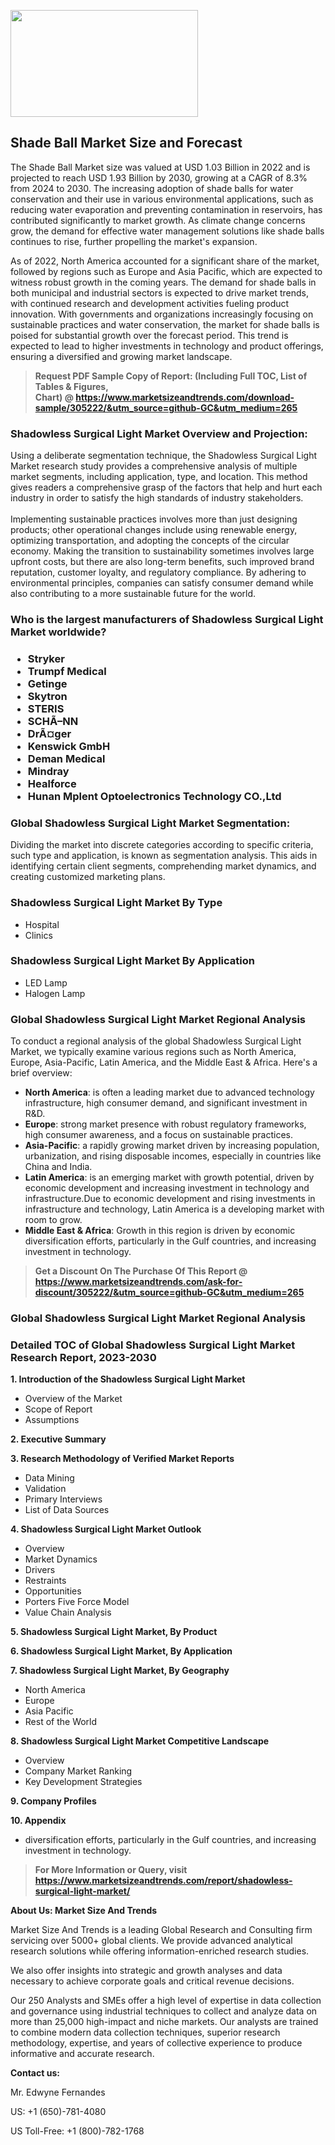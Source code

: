 <p><img class="alignnone size-medium wp-image-20088" src="https://ffe5etoiles.com/wp-content/uploads/2024/12/MST1-300x171.png" alt="" width="300" height="171" /></p><h2>Shade Ball Market Size and Forecast</h2><p>The Shade Ball Market size was valued at USD 1.03 Billion in 2022 and is projected to reach USD 1.93 Billion by 2030, growing at a CAGR of 8.3% from 2024 to 2030. The increasing adoption of shade balls for water conservation and their use in various environmental applications, such as reducing water evaporation and preventing contamination in reservoirs, has contributed significantly to market growth. As climate change concerns grow, the demand for effective water management solutions like shade balls continues to rise, further propelling the market's expansion.</p><p>As of 2022, North America accounted for a significant share of the market, followed by regions such as Europe and Asia Pacific, which are expected to witness robust growth in the coming years. The demand for shade balls in both municipal and industrial sectors is expected to drive market trends, with continued research and development activities fueling product innovation. With governments and organizations increasingly focusing on sustainable practices and water conservation, the market for shade balls is poised for substantial growth over the forecast period. This trend is expected to lead to higher investments in technology and product offerings, ensuring a diversified and growing market landscape.</p></p><blockquote id="" class=""><strong>Request PDF Sample Copy of Report: (Including Full TOC, List of Tables &amp; Figures, Chart)&nbsp;@&nbsp;<strong><a href="https://www.marketsizeandtrends.com/download-sample/305222/&utm_source=github-GC&utm_medium=265" target="_blank">https://www.marketsizeandtrends.com/download-sample/305222/&utm_source=github-GC&utm_medium=265</a></strong></strong></blockquote><h3 id="" class="">Shadowless Surgical Light Market&nbsp;Overview and Projection:</h3><p id="" class="">Using a deliberate segmentation technique, the Shadowless Surgical Light Market research study provides a comprehensive analysis of multiple market segments, including application, type, and location. This method gives readers a comprehensive grasp of the factors that help and hurt each industry in order to satisfy the high standards of industry stakeholders. <br /> <br />Implementing sustainable practices involves more than just designing products; other operational changes include using renewable energy, optimizing transportation, and adopting the concepts of the circular economy. Making the transition to sustainability sometimes involves large upfront costs, but there are also long-term benefits, such improved brand reputation, customer loyalty, and regulatory compliance. By adhering to environmental principles, companies can satisfy consumer demand while also contributing to a more sustainable future for the world.</p><h3 id="" class="">Who is the largest manufacturers of&nbsp;Shadowless Surgical Light Market worldwide?</h3><h3 class=""><p><ul><li>Stryker </li><li> Trumpf Medical </li><li> Getinge </li><li> Skytron </li><li> STERIS </li><li> SCHÃ–NN </li><li> DrÃ¤ger </li><li> Kenswick GmbH </li><li> Deman Medical </li><li> Mindray </li><li> Healforce </li><li> Hunan Mplent Optoelectronics Technology CO.,Ltd</li></ul></p></h3><h3 id="" class="">Global&nbsp;Shadowless Surgical Light Market Segmentation:</h3><p id="" class="">Dividing the market into discrete categories according to specific criteria, such type and application, is known as segmentation analysis. This aids in identifying certain client segments, comprehending market dynamics, and creating customized marketing plans.</p><h3 id="" class="">Shadowless Surgical Light Market&nbsp;By Type</h3><p><p><ul><li>Hospital</li><li> Clinics</p></li></ul></p></p><h3 id="" class="">Shadowless Surgical Light Market&nbsp;By Application</h3><p class=""><p><ul><li>LED Lamp</li><li> Halogen Lamp</li></ul></p></p><h3 id="" class="">Global Shadowless Surgical Light Market Regional Analysis</h3><p id="" class="">To conduct a regional analysis of the global Shadowless Surgical Light Market, we typically examine various regions such as North America, Europe, Asia-Pacific, Latin America, and the Middle East &amp; Africa. Here's a brief overview:</p><ul><li><strong>North America</strong>: is often a leading market due to advanced technology infrastructure, high consumer demand, and significant investment in R&amp;D.</li><li><strong>Europe</strong>: strong market presence with robust regulatory frameworks, high consumer awareness, and a focus on sustainable practices.</li><li><strong>Asia-Pacific</strong>: a rapidly growing market driven by increasing population, urbanization, and rising disposable incomes, especially in countries like China and India.</li><li><strong>Latin America</strong>: is an emerging market with growth potential, driven by economic development and increasing investment in technology and infrastructure.Due to economic development and rising investments in infrastructure and technology, Latin America is a developing market with room to grow.</li><li><strong>Middle East &amp; Africa</strong>: Growth in this region is driven by economic diversification efforts, particularly in the Gulf countries, and increasing investment in technology.</li></ul><blockquote id="" class=""><strong>Get a Discount On The Purchase Of This Report @ <strong><a href="https://www.marketsizeandtrends.com/ask-for-discount/305222/&utm_source=github-GC&utm_medium=265" target="_blank">https://www.marketsizeandtrends.com/ask-for-discount/305222/&utm_source=github-GC&utm_medium=265</a></strong></strong></blockquote><h3 id="" class="">Global Shadowless Surgical Light Market Regional Analysis</h3><h3 id="" class="">Detailed TOC of Global Shadowless Surgical Light Market Research Report, 2023-2030</h3><p id="" class=""><strong>1. Introduction of the Shadowless Surgical Light Market</strong></p><ul><li>Overview of the Market</li><li>Scope of Report</li><li>Assumptions</li></ul><p id="" class=""><strong>2. Executive Summary</strong></p><p id="" class=""><strong>3. Research Methodology of Verified Market Reports</strong></p><ul><li>Data Mining</li><li>Validation</li><li>Primary Interviews</li><li>List of Data Sources</li></ul><p id="" class=""><strong>4. Shadowless Surgical Light Market Outlook</strong></p><ul><li>Overview</li><li>Market Dynamics</li><li>Drivers</li><li>Restraints</li><li>Opportunities</li><li>Porters Five Force Model</li><li>Value Chain Analysis</li></ul><p id="" class=""><strong>5. Shadowless Surgical Light Market, By Product</strong></p><p id="" class=""><strong>6. Shadowless Surgical Light Market, By Application</strong></p><p id="" class=""><strong>7. Shadowless Surgical Light Market, By Geography</strong></p><ul><li>North America</li><li>Europe</li><li>Asia Pacific</li><li>Rest of the World</li></ul><p id="" class=""><strong>8. Shadowless Surgical Light Market Competitive Landscape</strong></p><ul><li>Overview</li><li>Company Market Ranking</li><li>Key Development Strategies</li></ul><p id="" class=""><strong>9. Company Profiles</strong></p><p id="" class=""><strong>10. Appendix</strong></p><ul><li>diversification efforts, particularly in the Gulf countries, and increasing investment in technology.</li></ul><blockquote id="" class=""><strong>For More Information or Query, visit <strong><strong><a href="https://www.marketsizeandtrends.com/report/shadowless-surgical-light-market/" target="_blank">https://www.marketsizeandtrends.com/report/shadowless-surgical-light-market/</a></strong></strong></strong></blockquote><p id="" class=""><strong>About Us: Market Size And Trends</strong></p><p id="" class="">Market Size And Trends is a leading Global Research and Consulting firm servicing over 5000+ global clients. We provide advanced analytical research solutions while offering information-enriched research studies.</p><p id="" class="">We also offer insights into strategic and growth analyses and data necessary to achieve corporate goals and critical revenue decisions.</p><p id="" class="">Our 250 Analysts and SMEs offer a high level of expertise in data collection and governance using industrial techniques to collect and analyze data on more than 25,000 high-impact and niche markets. Our analysts are trained to combine modern data collection techniques, superior research methodology, expertise, and years of collective experience to produce informative and accurate research.</p><p id="" class=""><strong>Contact us:</strong></p><p id="" class="">Mr. Edwyne Fernandes</p><p id="" class="">US: +1 (650)-781-4080</p><p id="" class="">US Toll-Free: +1 (800)-782-1768</p>
